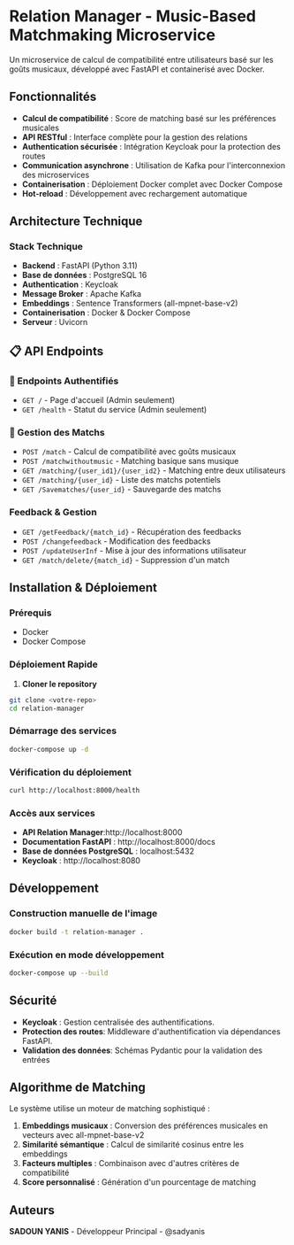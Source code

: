 #  Relation Manager - Music-Based Matchmaking Microservice

Un microservice de calcul de compatibilité entre utilisateurs basé sur les goûts musicaux, développé avec FastAPI et containerisé avec Docker.

##  Fonctionnalités

- **Calcul de compatibilité** : Score de matching basé sur les préférences musicales
- **API RESTful** : Interface complète pour la gestion des relations
- **Authentication sécurisée** : Intégration Keycloak pour la protection des routes
- **Communication asynchrone** : Utilisation de Kafka pour l'interconnexion des microservices
- **Containerisation** : Déploiement Docker complet avec Docker Compose
- **Hot-reload** : Développement avec rechargement automatique

##  Architecture Technique

### Stack Technique
- **Backend** : FastAPI (Python 3.11)
- **Base de données** : PostgreSQL 16
- **Authentication** : Keycloak
- **Message Broker** : Apache Kafka
- **Embeddings** : Sentence Transformers (all-mpnet-base-v2)
- **Containerisation** : Docker & Docker Compose
- **Serveur** : Uvicorn

## 📋 API Endpoints

### 🔐 Endpoints Authentifiés
- `GET /` - Page d'accueil (Admin seulement)
- `GET /health` - Statut du service (Admin seulement)

### 🤝 Gestion des Matchs
- `POST /match` - Calcul de compatibilité avec goûts musicaux
- `POST /matchwithoutmusic` - Matching basique sans musique
- `GET /matching/{user_id1}/{user_id2}` - Matching entre deux utilisateurs
- `GET /matching/{user_id}` - Liste des matchs potentiels
- `GET /Savematches/{user_id}` - Sauvegarde des matchs

###  Feedback & Gestion
- `GET /getFeedback/{match_id}` - Récupération des feedbacks
- `POST /changefeedback` - Modification des feedbacks
- `POST /updateUserInf` - Mise à jour des informations utilisateur
- `GET /match/delete/{match_id}` - Suppression d'un match

##  Installation & Déploiement

### Prérequis
- Docker
- Docker Compose

### Déploiement Rapide

1. **Cloner le repository**
```bash
git clone <votre-repo>
cd relation-manager
```
### Démarrage des services
```bash
docker-compose up -d
```
### Vérification du déploiement
```bash
curl http://localhost:8000/health
```
### Accès aux services
- **API Relation Manager**:http://localhost:8000
- **Documentation FastAPI** : http://localhost:8000/docs
- **Base de données PostgreSQL** : localhost:5432
- **Keycloak** : http://localhost:8080
## Développement
### Construction manuelle de l'image
```bash
docker build -t relation-manager .
```
### Exécution en mode développement
```bash
docker-compose up --build
```
## Sécurité
- **Keycloak** : Gestion centralisée des authentifications.
- **Protection des routes**:  Middleware d'authentification via dépendances FastAPI.
- **Validation des données**: Schémas Pydantic pour la validation des entrées
## Algorithme de Matching
Le système utilise un moteur de matching sophistiqué :
1. **Embeddings musicaux** : Conversion des préférences musicales en vecteurs avec all-mpnet-base-v2
2. **Similarité sémantique** : Calcul de similarité cosinus entre les embeddings
3. **Facteurs multiples** : Combinaison avec d'autres critères de compatibilité
4. **Score personnalisé** : Génération d'un pourcentage de matching
## Auteurs
**SADOUN YANIS** - Développeur Principal - @sadyanis




